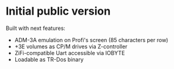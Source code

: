 # Initial public version

Built with next features:
 - ADM-3A emulation on Profi's screen (85 characters per row)
 - +3E volumes as CP/M drives via Z-controller
 - ZiFi-compatible Uart accessible via IOBYTE
 - Loadable as TR-Dos binary